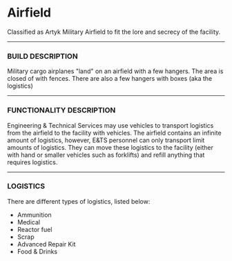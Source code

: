 # Airfield

Classified as Artyk Military Airfield to fit the lore and secrecy of the facility.

---

### BUILD DESCRIPTION

Military cargo airplanes "land" on an airfield with a few hangers. The area is closed of with fences. There are also a few hangers with boxes (aka the logistics)

---

### FUNCTIONALITY DESCRIPTION

Engineering & Technical Services may use vehicles to transport logistics from the airfield to the facility with vehicles. The airfield contains an infinite amount of logistics, however, E&TS personnel can only transport limit amounts of logistics. They can move these logistics to the facility (either with hand or smaller vehicles such as forklifts) and refill anything that requires logistics.

---

### LOGISTICS
There are different types of logistics, listed below:

- Ammunition
- Medical
- Reactor fuel
- Scrap
- Advanced Repair Kit
- Food & Drinks

